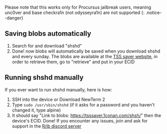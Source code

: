 Please note that this works only for Procursus jailbreak users, meaning unc0ver and base checkra1n (not odysseyra1n) are not supported {: .notice--danger}

## Saving blobs automatically
1. Search for and download "shshd"
2. Done! now blobs will automatically be saved when you download shshd and every sunday. The blobs are available at the [TSS saver website](https://tsssaver.1conan.com/v2/), in order to retrieve them, go to "retrieve" and put in your ECID

## Running shshd manually
If you ever want to run shshd manually, here is how:
1. SSH into the device or Download NewTerm 2
2. Type ```sudo /usr/sbin/shshd``` (if it asks for a password and you haven't changed it, type alpine)
3. It should say "Link to blobs: https://tsssaver.1conan.com/shsh/" then the device's ECID.
Done! If you encounter any issues, join and ask for support in the [R/jb discord server](https://discord.gg/gKAHPtwcGd)
